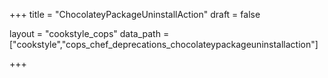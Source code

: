 +++
title = "ChocolateyPackageUninstallAction"
draft = false

layout = "cookstyle_cops"
data_path = ["cookstyle","cops_chef_deprecations_chocolateypackageuninstallaction"]

+++

<!-- The content of this page is automatically generated from the
cops_chef_deprecations_chocolateypackageuninstallaction.yml file in github.com/chef/cookstyle/blob/main/docs-chef-io/data/cookstyle/. -->
